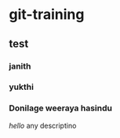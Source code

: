 # git-training
## test
### janith
### yukthi
### Donilage weeraya hasindu


_hello_
any descriptino
